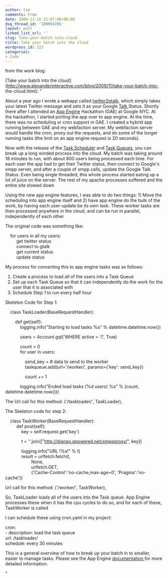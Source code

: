 ```yaml
---
author: tim
comments: true
date: 2009-11-16 22:07:00+00:00
dsq_thread_id: '109993705'
layout: post
linked_list_url: ''
slug: take-your-batch-into-cloud
title: Take your batch into the cloud
wordpress_id: 223
categories:
- Code
---
```


from the work blog:  
  
[Take your batch into the
cloud](http://www.alexanderinteractive.com/blog/2009/11/take-your-batch-into-
the-cloud.html): "

About a year ago I wrote a webapp called
[twitter2gtalk](http://twitter2gtalk.appspot.com), which simply takes your
latest Twitter message and sets it as your Google [Talk
](http://www.google.com/talk/)Status. Shortly there after I attended an [App
Engine](http://code.google.com/appengine/) Hackathon (GAE) at Google NYC. At
the hackathon, I started porting the app over to app engine. At the time,
there was no scheduling or cron support in GAE. I created a hybrid app running
between GAE and my webfaction server. My webfaction server would handle the
cron, proxy out the requests, and do some of the longer running tasks (the
limit on an app engine request is 20 seconds).  
  
Now with the release of the [Task
Scheduler](http://code.google.com/appengine/docs/python/config/cron.html) and
[Task Queues](http://code.google.com/appengine/docs/python/taskqueue/), you
can break up a long winded process into the cloud. My batch was taking around
18 minutes to run, with about 800 users being processed each time. For each
user the app had to get their Twitter status, then connect to Google's xmpp
server, and after a couple of xmpp calls, update the Google Talk Status. Even
being single threaded, this whole process started eating up a lot of juice on
the server. The rest of my apache processes suffered and the entire site
slowed down  
  
Using the new app engine features, I was able to do two things: 1) Move the
scheduling into app engine itself and 2) have app engine do the bulk of the
work, by having each user-update be its own task. These worker tasks are then
processed anywhere in the cloud, and can be run in parallel, independently of
each other

The original code was something like:  
  
    for users in all my users:  
         get twitter status  
         connect to gtalk  
         get current status  
         update status

My process for converting this to app engine tasks was as follows:  
1) Create a process to load all of the users into a Task Queue  
2) Set up each Task Queue so that it can independently do the work for the
user that it is associated with  
3) Schedule Step 1 to run every half hour  
  
Skeleton Code for Step 1:

    class TaskLoader(BaseRequestHandler):

        def get(self):  
            logging.info("Starting to load tasks %s" %
datetime.datetime.now())

            users = Account.gql('WHERE active = :1', True)  
  
            count = 0  
            for user in users:

                send_key = # data to send to the worker  
                taskqueue.add(url='/worker/', params={'key': send_key})

                count += 1  
  
            logging.info("Ended load tasks (%d users) %s" % (count,
datetime.datetime.now()))  
  
The Url call for this method: ('/taskloader/', TaskLoader),

The Skeleton code for step 2:  
  
    class TaskWorker(BaseRequestHandler):  
         def post(self):  
             key = self.request.get('key')

             t = ''.join(["http://django.gpowered.net/xmppproxy/", key])

             logging.info("URL !%s!" % t)  
             result = urlfetch.fetch(t,  
                     None,  
                     urlfetch.GET,  
                     {'Cache-Control':'no-cache,max-age=0', 'Pragma':'no-
cache'})  
  
Url call for this method: ('/worker/', TaskWorker),

So, TaskLoader loads all of the users into the Task queue. App Engine
processes these when it has the cpu cycles to do so, and for each of these,
TaskWorker is called  
  
I can schedule these using cron.yaml in my project:  
  
cron:  
\- description: load the task queue  
url: /taskloader/  
schedule: every 30 minutes  
  
This is a general overview of how to break up your batch in to smaller, easier
to manage tasks. Please see the App Engine [documentation
](http://code.google.com/appengine/docs/python/overview.html)for more detailed
information.

"

